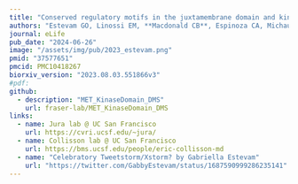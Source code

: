 ```yaml
---
title: "Conserved regulatory motifs in the juxtamembrane domain and kinase N-lobe revealed through deep mutational scanning of the MET receptor tyrosine kinase domain"
authors: "Estevam GO, Linossi EM, **Macdonald CB**, Espinoza CA, Michaud JM, Coyote-Maestas W, Collisson EA, Jura N, Fraser JS"
journal: eLife
pub_date: "2024-06-26"
image: "/assets/img/pub/2023_estevam.png"
pmid: "37577651"
pmcid: PMC10418267
biorxiv_version: "2023.08.03.551866v3"
#pdf:
github:
  - description: "MET_KinaseDomain_DMS"
    url: fraser-lab/MET_KinaseDomain_DMS
links:
  - name: Jura lab @ UC San Francisco
    url: https://cvri.ucsf.edu/~jura/
  - name: Collisson lab @ UC San Francisco
    url: https://bms.ucsf.edu/people/eric-collisson-md
  - name: "Celebratory Tweetstorm/Xstorm? by Gabriella Estevam"
    url: "https://twitter.com/GabbyEstevam/status/1687590999286235141"
---
```

